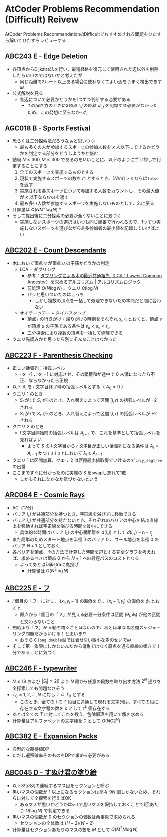 # AtCoder Problems Recommendation (Difficult) Reivew
AtCoder Problems RecommendationのDifficultでおすすめされる問題をひたすら解いてひたすらレビューする

## ABC243 E - Edge Deletion
- 各頂点からDijkstra法を行い、最短経路を復元して使用された辺以外を削除したらいいのではないかと考えたが
  - 同じ距離で2ルート以上ある場合に使わなくてよい辺をうまく検出できず`WA`
- 公式解説を見る
  - 各辺について必要かどうかを1つずつ判断する必要がある
    - ↑の解き方のときに2頂点 $i, j$ の距離 $d_{i,j}$ を記録する必要がなかったため、この発想に至らなかった

## AGC018 B - Sports Festival
- 恐らくは二分探索法だろうなぁと思いつつ
  - 最も多くの人が参加するスポーツの参加人数を $x$ 人以下にできるかどうかを判定する部分をどうしようかと悩む
- 結局 $N \leq 300, M \leq 300$ であるのをいいことに、以下のようにゴリ押しで判定することにする
    1. 全てのスポーツを実施するものとする
    1. 現状で実施するスポーツの数を $m$ とするとき、$\lceil N/m \rceil \gt x$ ならば`false`を返す
    1. 実施される各スポーツについて参加する人数をカウントし、その最大値が $x$ 以下なら`true`を返す
    1. 最も多い人数が参加するスポーツを実施しないものとして、2.に戻る
- 計算量は $O(NM^2 \log N)$？
- そして提出後に二分探索の必要が全くないことに気づく
  - 実施しないスポーツの選択はいつも同じ順番で行われるので、1つずつ実施しないスポーツを選びながら最多参加者の最小値を記録していけばよい

## [ABC202 E - Count Descendants](https://atcoder.jp/contests/abc202/tasks/abc202_e)
- 木において頂点 $v$ が頂点 $u$ の子孫かどうかの判定
  - LCA + ダブリング
    - 参考：[ダブリングによる木の最近共通祖先（LCA：Lowest Common Ancestor）を求めるアルゴリズム | アルゴリズムロジック](https://algo-logic.info/lca/)
    - 前処理 $O(N \log N)$ 、クエリ $O(\log N)$
    - パッと思いついたのはこっち
      - しかし複数の頂点を一括して処理できないため本問だと間に合わない
  - オイラーツアー + タイムスタンプ
    - 頂点 $i$ の行きがけ・帰りがけの時刻をそれぞれ $s_i, t_i$ とおくと、頂点 $v$ が頂点 $u$ の子孫である条件は $s_u < s_v < t_u$
    - 二分探索により複数の頂点を一括して処理できる
- クエリ先読みかと思ったら別にそんなことはなかった

## [ABC223 F - Parenthesis Checking](https://atcoder.jp/contests/abc223/tasks/abc223_f)
- 正しい括弧列：括弧レベル
  - `(`を $+1$ 、`)`を $-1$ に対応させ、その累積和が途中で $0$ 未満になったら不正、ならなかったら正規
- 以下 $A_i$ を $i$ 文字目終了時の括弧レベルとする（ $A_0 = 0$ ）
- クエリ $1$ のとき
  - $S_l$ が`(`で $S_r$ が`)`のとき、入れ替えによって区間 $[l, r)$ の括弧レベルが $-2$ される
  - $S_l$ が`)`で $S_r$ が`(`のとき、入れ替えによって区間 $[l, r)$ の括弧レベルが $+2$ される
- クエリ $2$ のとき
  - $l$ 文字目開始前の括弧レベルは $A_{l-1}$ で、これを基準として括弧レベルを見ればよい
    - よって $S$ の $l$ 文字目から $r$ 文字目が正しい括弧列になる条件は $A_r = A_{l-1}$ かつ $l \leq i \leq r$ において $A_i \geq A_{l-1}$
- クエリ $1$ は区間加算、クエリ $2$ は区間最小値取得でいけるので`lazy_segtree`の出番
- ここまですぐに分かったのに実際の $S$ をswapし忘れて1敗
  - しかもそれになかなか気づかないという

## [ARC064 E - Cosmic Rays](https://atcoder.jp/contests/arc064/tasks/arc064_c)
- AC（17分）
- バリア $i,j$ が共通部分を持つとき、宇宙線を浴びずに移動できる
- バリア $i,j$ が共通部分を持たないとき、それぞれのバリアの中心を結ぶ直線上を移動すれば宇宙線を浴びる時間を最小にできる
  - 具体的な時間はバリア $i,j$ の中心間距離を $d(i,j)$ として $d(i,j) - r_i - r_j$
- また簡単のためスタート地点を半径 $0$ のバリア $0$ 、ゴール地点を半径 $0$ のバリア $N+1$ としておく
- 各バリアを頂点、↑の方法で計算した時間を辺とする完全グラフを考えれば、求めるべきは頂点 $0$ から $N+1$ への最短パスのコストとなる
  - よってあとはDijkstraに丸投げ
    - 計算量は $O(N^2 \log N)$

## [ABC225 E - フ](https://atcoder.jp/contests/abc225/tasks/abc225_e)
- $i$ 個目の「フ」に対し、 $(x_i, y_i-1)$ の偏角を $\theta_i$ 、$(x_i-1, y_i)$ の偏角を $\phi_i$ とおくと
  - 原点から $i$ 個目の「フ」が見える必要十分条件は区間 $(\theta_i, \phi_i)$ が他の区間と交わらないこと
- 制約より「フ」が $x$ 軸を跨ぐことはないので、あとは単なる区間スケジューリング問題だからいける！と思いきや
  - おそらく`long double`型では表せない微小な差のせいで`WA`
- そして第一象限にしかないんだから偏角ではなく原点を通る直線の傾きで十分であることに気づく

## [ABC246 F - typewriter](https://atcoder.jp/contests/abc246/tasks/abc246_f)
- $N \leq 18$ および $|S_i| \leq 26$ より $N$ 段から任意の段数を取り出す方法 $2^N$ 通りを全探索しても問題なさそう
- $T_0 = {1, 2, \dots, N}$ に対し $T \subset T_0$ とする
  - このとき、全ての $j \in T$ 段目に共通して現れる文字列は、すべての段に存在する文字種の数を $c$ として $c^L$ 個存在する
- あとは全ての $T$ に対してこれを数え、包除原理を用いて解を求める
- 計算量はアルファベットの文字種を $C$ として $O(NC2^N)$

## [ABC382 E - Expansion Packs](https://atcoder.jp/contests/abc382/tasks/abc382_e)
- 典型的な期待値DP
- ただし遷移確率そのものをDPで求める必要がある

## [ABC045 D - すぬけ君の塗り絵](https://atcoder.jp/contests/abc045/tasks/arc061_b)
- 以下3行3列の連続するマス目をセクションと呼ぶ
- 黒いマスの個数が $1$ 以上になるセクションは高々 $9N$ 個しかないため、それらに対して全探索を行えばOK
  - あるマスが黒いかどうかは`set`で黒いマスを保持しておくことで1回あたり $O(\log N)$ で判定できる
- 黒いマスの個数が $0$ のセクションの個数は余事象で求められる
  - セクションの全体数は $(H-2)(W-2)$
- 計算量はセクションあたりのマスの数を $M$ として $O(M^2N \log N)$
